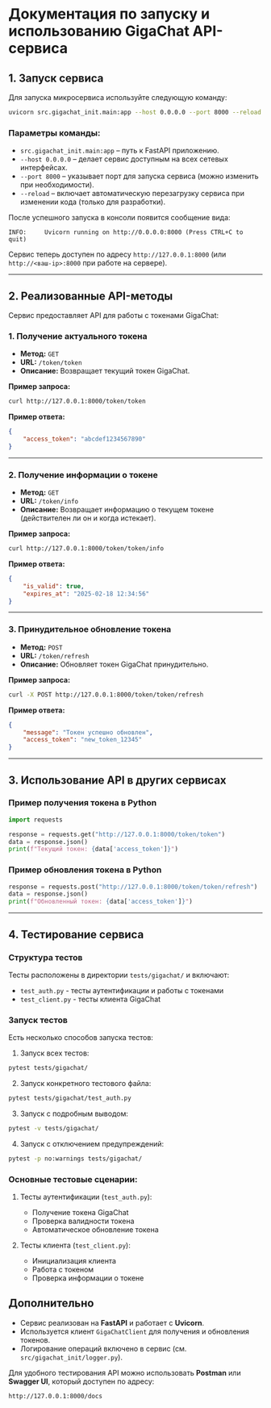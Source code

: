 # Документация по запуску и использованию GigaChat API-сервиса

## 1. Запуск сервиса

Для запуска микросервиса используйте следующую команду:

```bash
uvicorn src.gigachat_init.main:app --host 0.0.0.0 --port 8000 --reload
```

### Параметры команды:
- `src.gigachat_init.main:app` – путь к FastAPI приложению.
- `--host 0.0.0.0` – делает сервис доступным на всех сетевых интерфейсах.
- `--port 8000` – указывает порт для запуска сервиса (можно изменить при необходимости).
- `--reload` – включает автоматическую перезагрузку сервиса при изменении кода (только для разработки).

После успешного запуска в консоли появится сообщение вида:

```
INFO:     Uvicorn running on http://0.0.0.0:8000 (Press CTRL+C to quit)
```

Сервис теперь доступен по адресу `http://127.0.0.1:8000` (или `http://<ваш-ip>:8000` при работе на сервере).

---

## 2. Реализованные API-методы

Сервис предоставляет API для работы с токенами GigaChat:

### **1. Получение актуального токена**
- **Метод:** `GET`
- **URL:** `/token/token`
- **Описание:** Возвращает текущий токен GigaChat.

**Пример запроса:**
```bash
curl http://127.0.0.1:8000/token/token
```

**Пример ответа:**
```json
{
    "access_token": "abcdef1234567890"
}
```

---

### **2. Получение информации о токене**
- **Метод:** `GET`
- **URL:** `/token/info`
- **Описание:** Возвращает информацию о текущем токене (действителен ли он и когда истекает).

**Пример запроса:**
```bash
curl http://127.0.0.1:8000/token/token/info
```

**Пример ответа:**
```json
{
    "is_valid": true,
    "expires_at": "2025-02-18 12:34:56"
}
```

---

### **3. Принудительное обновление токена**
- **Метод:** `POST`
- **URL:** `/token/refresh`
- **Описание:** Обновляет токен GigaChat принудительно.

**Пример запроса:**
```bash
curl -X POST http://127.0.0.1:8000/token/token/refresh
```

**Пример ответа:**
```json
{
    "message": "Токен успешно обновлен",
    "access_token": "new_token_12345"
}
```

---

## 3. Использование API в других сервисах

### **Пример получения токена в Python**

```python
import requests

response = requests.get("http://127.0.0.1:8000/token/token")
data = response.json()
print(f"Текущий токен: {data['access_token']}")
```

### **Пример обновления токена в Python**

```python
response = requests.post("http://127.0.0.1:8000/token/token/refresh")
data = response.json()
print(f"Обновленный токен: {data['access_token']}")
```

---

## 4. Тестирование сервиса

### Структура тестов
Тесты расположены в директории `tests/gigachat/` и включают:
- `test_auth.py` - тесты аутентификации и работы с токенами
- `test_client.py` - тесты клиента GigaChat

### Запуск тестов
Есть несколько способов запуска тестов:

1. Запуск всех тестов:
```bash
pytest tests/gigachat/
```

2. Запуск конкретного тестового файла:
```bash
pytest tests/gigachat/test_auth.py
```

3. Запуск с подробным выводом:
```bash
pytest -v tests/gigachat/
```

4. Запуск с отключением предупреждений:
```bash
pytest -p no:warnings tests/gigachat/
```

### Основные тестовые сценарии:
1. Тесты аутентификации (`test_auth.py`):
   - Получение токена GigaChat
   - Проверка валидности токена
   - Автоматическое обновление токена
   
2. Тесты клиента (`test_client.py`):
   - Инициализация клиента
   - Работа с токеном
   - Проверка информации о токене


## Дополнительно
- Сервис реализован на **FastAPI** и работает с **Uvicorn**.
- Используется клиент `GigaChatClient` для получения и обновления токенов.
- Логирование операций включено в сервис (см. `src/gigachat_init/logger.py`).

Для удобного тестирования API можно использовать **Postman** или **Swagger UI**, который доступен по адресу:
```
http://127.0.0.1:8000/docs
```

